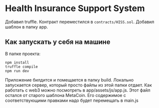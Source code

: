 # Health Insurance Support System

Добавил truffle. Контракт переместился в ```contracts/HISS.sol```. Добавил шаблон в папку app.

## Как запускать у себя на машине

В папке проекта:
```
npm install
truffle compile
npm run dev
```

Приложение билдится и помещается в папку build.
Локально запускается сервер, который просто файлы из этой папки отдает.
Как работать с web3 можно посмотреть в app/assets/js/app.js. Этот файл остался от старого шаблона MetaCoin.
Его содержимое с соответствующими правками надо будет перемещать в main.js
